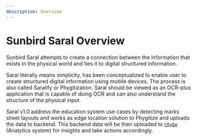 ```yaml
---
description: Overview
---
```


# Sunbird Saral Overview

Sunbird Saral attempts to create a connection between the information that exists in the physical world and ties it to digital structured information.&#x20;

Saral literally means simplicity, has been conceptualized to enable user to create structured digital information using mobile devices. The process is also called Saralify or Phygitization. Saral should be viewed as an OCR-plus application that is capable of doing OCR and can also understand the structure of the physical input.

Saral v1.0 address the education system use cases by detecting marks sheet layouts and works as edge location solution to Phygitize and uploads the data to backend. This backend data will be then uploaded to [`CQube`](https://cqube.sunbird.org) (Analytics system)  for insights and take actions accordingly.
